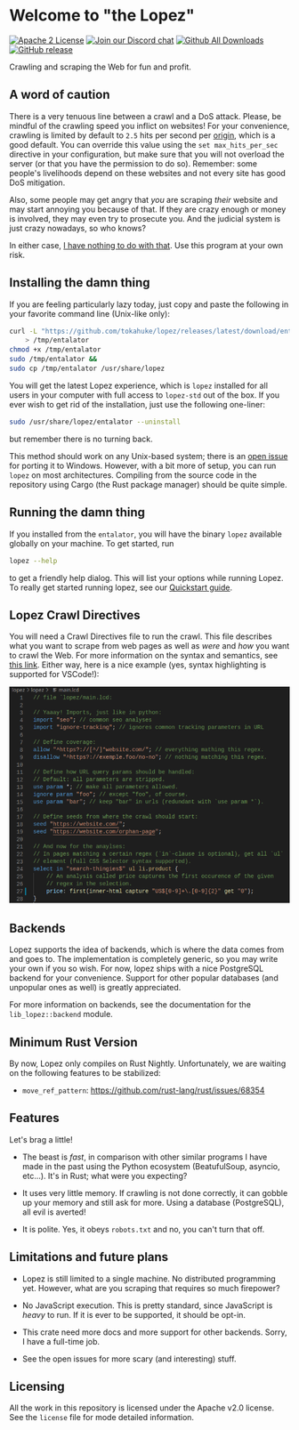 
# Welcome to "the Lopez"
<!-- Badges -->
[![Apache 2 License](https://img.shields.io/badge/license-Apache%202.0-blue)](license) [![Join our Discord chat](https://img.shields.io/discord/749985629588160623)](https://discord.gg/RuJYHv8) [![Github All Downloads](https://img.shields.io/github/downloads/tokahuke/lopez/total)](https://github.com/tokahuke/lopez/releases/latest/) [![GitHub release](https://img.shields.io/github/release/tokahuke/lopez.svg)](https://gitbub.com/tokahuke/lopez/releases/)
<!-- End badges -->


Crawling and scraping the Web for fun and profit.

## A word of caution

There is a very tenuous line between a crawl and a DoS attack. Please, be mindful of the crawling speed you inflict on websites! For your convenience, crawling is limited by default to `2.5` hits per second per [origin](https://html.spec.whatwg.org/#origin), which is a good default. You can override this value using the `set max_hits_per_sec` directive in your configuration, but make sure that you will not overload the server (or that you have the permission to do so). Remember: some people's livelihoods depend on these websites and not every site has good DoS mitigation. 

Also, some people may get angry that _you_ are scraping _their_ website and may start annoying you because of that. If they are crazy enough or money is involved, they may even try to prosecute you. And the judicial system is just crazy nowadays, so who knows?

In either case, [I have nothing to do with that](license). Use this program at your own risk.

## Installing the damn thing

If you are feeling particularly lazy today, just copy and paste the following in your favorite command line (Unix-like only):
```bash
curl -L "https://github.com/tokahuke/lopez/releases/latest/download/entalator" \
    > /tmp/entalator
chmod +x /tmp/entalator
sudo /tmp/entalator &&
sudo cp /tmp/entalator /usr/share/lopez
```
You will get the latest Lopez experience, which is `lopez` installed for all users in your computer with full access to `lopez-std` out of the box. If you ever wish to get rid of the installation, just use the following one-liner:
```bash
sudo /usr/share/lopez/entalator --uninstall
```
but remember there is no turning back.

This method should work on any Unix-based system; there is an [open issue](https://github.com/tokahuke/lopez/issues/4) for porting it to Windows.  However, with a bit more of setup, you can run `lopez` on most architectures. Compiling from the source code in the repository using Cargo (the Rust package manager) should be quite simple.

## Running the damn thing

If you installed from the `entalator`, you will have the binary `lopez` available globally on your machine. To get started, run
```bash
lopez --help
```
to get a friendly help dialog. This will list your options while running Lopez. To really get started running lopez, see our [Quickstart guide](https://github.com/tokahuke/lopez/wiki/Quickstart).

## Lopez Crawl Directives

You will need a Crawl Directives file to run the crawl. This file describes what you want to scrape from web pages as well as _were_ and _how_ you want to crawl the Web. For more information on the syntax and semantics, see [this link](https://github.com/tokahuke/lopez/wiki/Lopez-Crawl-Directives). Either way, here is a nice example (yes, syntax highlighting is supported for VSCode!):

![Sample code example for Lopez Crawl Directives](/img/sample-code.png)

## Backends

Lopez supports the idea of backends, which is where the data comes from and goes to. The implementation is completely generic, so you may write your own if you so wish. For now, lopez ships with a nice PostgreSQL backend for your convenience. Support for other popular databases (and unpopular ones as well) is greatly appreciated.

For more information on backends, see the documentation for the `lib_lopez::backend` module.

## Minimum Rust Version

By now, Lopez only compiles on Rust Nightly. Unfortunately, we are waiting on the following features to be stabilized:
* `move_ref_pattern`: https://github.com/rust-lang/rust/issues/68354

## Features

Let's brag a little!

* The beast is _fast_, in comparison with other similar programs I have made in the past using the Python ecosystem (BeatufulSoup, asyncio, etc...). It's in Rust; what were you expecting?

* It uses very little memory. If crawling is not done correctly, it can gobble up your memory and still ask for more. Using a database (PostgreSQL), all evil is averted!

* It is polite. Yes, it obeys `robots.txt` and no, you can't turn that off.

## Limitations and future plans

* Lopez is still limited to a single machine. No distributed programming yet. However, what are you scraping that requires so much firepower?

* No JavaScript execution. This is pretty standard, since JavaScript is _heavy_ to run. If it is ever to be supported, it should be opt-in.

* This crate need more docs and more support for other backends. Sorry, I have a full-time job.

* See the open issues for more scary (and interesting) stuff.

## Licensing

All the work in this repository is licensed under the Apache v2.0 license. See the `license` file for mode detailed information.
